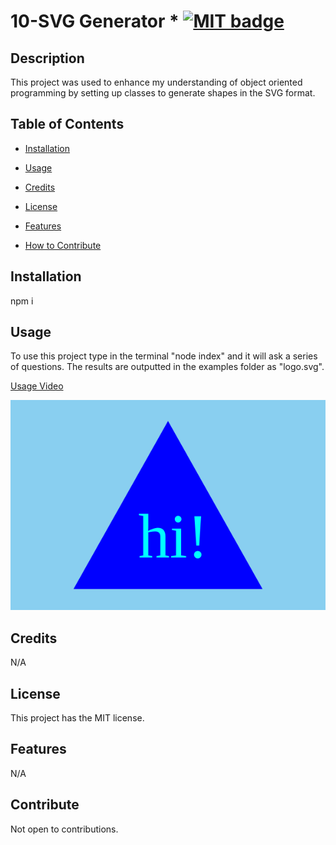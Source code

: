 # 10-SVG Generator * [![MIT badge](https://img.shields.io/badge/license-MIT-blue.svg "MIT badge")](https://choosealicense.com/licenses/mit/)

## Description

This project was used to enhance my understanding of object oriented programming by setting up classes to generate shapes in the SVG format.

## Table of Contents

* [Installation](#installation)

* [Usage](#usage)

* [Credits](#credits)

* [License](#license)

* [Features](#features)

* [How to Contribute](#contribute)

## Installation

npm i

## Usage

To use this project type in the terminal "node index" and it will ask a series of questions. The results are outputted in the examples folder as "logo.svg".

[Usage Video](https://youtu.be/RH66qfGmz6s)

![Alt usage image](https://github.com/zamorejake/10-SvgGenerator/blob/main/examples/logo.svg)
## Credits

N/A

## License

This project has the MIT license.

## Features

N/A

## Contribute

Not open to contributions.